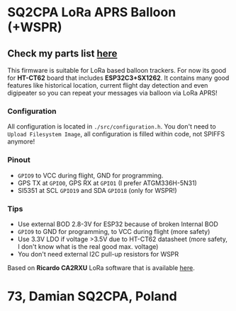 # SQ2CPA LoRa APRS Balloon (+WSPR)

## Check my parts list [here](https://github.com/SQ2CPA/parts)

This firmware is suitable for LoRa based balloon trackers. For now its good for **HT-CT62** board that includes **ESP32C3+SX1262**. It contains many good features like historical location, current flight day detection and even digipeater so you can repeat your messages via balloon via LoRa APRS!

### Configuration

All configuration is located in `./src/configuration.h`.
You don't need to `Upload Filesystem Image`, all configuration is filled within code, not SPIFFS anymore!

### Pinout

-   `GPIO9` to VCC during flight, GND for programming.
-   GPS TX at `GPIO0`, GPS RX at `GPIO1` (I prefer ATGM336H-5N31)
-   SI5351 at SCL `GPIO19` and SDA `GPIO18` (only for WSPR!)

### Tips

- Use external BOD 2.8-3V for ESP32 because of broken Internal BOD
- `GPIO9` to GND for programming, to VCC during flight (more safety)
- Use 3.3V LDO if voltage >3.5V due to HT-CT62 datasheet (more safety, I don't know what is the real good max. voltage)
- You don't need external I2C pull-up resistors for WSPR

Based on **Ricardo CA2RXU** LoRa software that is available [here](https://github.com/richonguzman/LoRa_APRS_iGate).

# 73, Damian SQ2CPA, Poland
